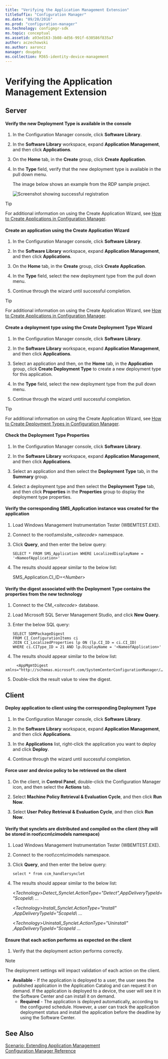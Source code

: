 ```yaml
---
title: "Verifying the Application Management Extension"
titleSuffix: "Configuration Manager"
ms.date: "09/20/2016"
ms.prod: "configuration-manager"
ms.technology: configmgr-sdk
ms.topic: conceptual
ms.assetid: a93ed163-3b08-4d56-991f-630586f835a7
author: aczechowski
ms.author: aaroncz
manager: dougeby
ms.collection: M365-identity-device-management
---
```

# Verifying the Application Management Extension
## Server  

#### Verify the new Deployment Type is available in the console  

1.  In the Configuration Manager console, click **Software Library**.  

2.  In the **Software Library** workspace, expand **Application Management**, and then click **Applications**.  

3.  On the **Home** tab, in the **Create** group, click **Create Application**.  

4.  In the **Type** field, verify that the new deployment type is available in the pull down menu.  

     The image below shows an example from the RDP sample project.  

     ![Screenshot showing successful registration](../../develop/apps/media/appmanregistrationscreenshot.gif "AppManRegistrationScreenshot")  

> [!TIP]
>  For additional information on using the Create Application Wizard, see [How to Create Applications in Configuration Manager](http://go.microsoft.com/fwlink/?LinkId=215691).  

#### Create an application using the Create Application Wizard  

1.  In the Configuration Manager console, click **Software Library**.  

2.  In the **Software Library** workspace, expand **Application Management**, and then click **Applications**.  

3.  On the **Home** tab, in the **Create** group, click **Create Application**.  

4.  In the **Type** field, select the new deployment type from the pull down menu.  

5.  Continue through the wizard until successful completion.  

> [!TIP]
>  For additional information on using the Create Application Wizard, see [How to Create Applications in Configuration Manager](http://go.microsoft.com/fwlink/?LinkId=215691).  

#### Create a deployment type using the Create Deployment Type Wizard  

1.  In the Configuration Manager console, click **Software Library**.  

2.  In the **Software Library** workspace, expand **Application Management**, and then click **Applications**.  

3.  Select an application and then, on the **Home** tab, in the **Application** group, click **Create Deployment Type** to create a new deployment type for this application.  

4.  In the **Type** field, select the new deployment type from the pull down menu.  

5.  Continue through the wizard until successful completion.  

> [!TIP]
>  For additional information on using the Create Application Wizard, see [How to Create Deployment Types in Configuration Manager](http://go.microsoft.com/fwlink/?LinkID=215692).  

#### Check the Deployment Type Properties  

1.  In the Configuration Manager console, click **Software Library**.  

2.  In the **Software Library** workspace, expand **Application Management**, and then click **Applications**.  

3.  Select an application and then select the **Deployment Type** tab, in the **Summary** group.  

4.  Select a deployment type and then select the **Deployment Type** tab, and then click **Properties** in the **Properties** group to display the deployment type properties.  

#### Verify the corresponding SMS_Application instance was created for the application  

1.  Load Windows Management Instrumentation Tester (WBEMTEST.EXE).  

2.  Connect to the root\sms\site_\<*sitecode*> namespace.  

3.  Click **Query**, and then enter the below query:  

    ```  
    SELECT * FROM SMS_Application WHERE LocalizedDisplayName = '<NameofApplication>'  
    ```  

4.  The results should appear similar to the below list:  

     SMS_Application.CI_ID=\<*Number*>  

#### Verify the digest associated with the Deployment Type contains the properties from the new technology  

1.  Connect to the CM_\<*sitecode*> database.  

2.  Load Microsoft SQL Server Management Studio, and click **New Query**.  

3.  Enter the below SQL query:  

    ```  
    SELECT SDMPackageDigest   
    FROM CI_ConfigurationItems ci  
    JOIN CI_LocalizedProperties lp ON (lp.CI_ID = ci.CI_ID)   
    WHERE ci.CIType_ID = 21 AND lp.DisplayName = '<NameofApplication>'  
    ```  

4.  The results should appear similar to the below list:  

```text
     <AppMgmtDigest xmlns="http://schemas.microsoft.com/SystemCenterConfigurationManager/…  
```

5.  Double-click the result value to view the digest.  

## Client  

#### Deploy application to client using the corresponding Deployment Type  

1.  In the Configuration Manager console, click **Software Library**.  

2.  In the **Software Library** workspace, expand **Application Management**, and then click **Applications**.  

3.  In the **Applications** list, right-click the application you want to deploy and click **Deploy**.  

4.  Continue through the wizard until successful completion.  

#### Force user and device policy to be retrieved on the client  

1.  On the client, in **Control Panel**, double-click the Configuration Manager icon, and then select the **Actions** tab.  

2.  Select **Machine Policy Retrieval & Evaluation Cycle**, and then click **Run Now**.  

3.  Select **User Policy Retrieval & Evaluation Cycle**, and then click **Run Now**.  

#### Verify that synclets are distributed and compiled on the client (they will be stored in root\ccm\cimodels namespace)  

1. Load Windows Management Instrumentation Tester (WBEMTEST.EXE).  

2. Connect to the root\ccm\cimodels namespace.  

3. Click **Query**, and then enter the below query:  

   ```  
   select * from ccm_handlersynclet  
   ```  

4. The results should appear similar to the below list:  

    \<*Technology*>*Detect_Synclet.ActionType="Detect",AppDeliveryTypeId="ScopeId\\* …  

    \<*Technology*>*Install_Synclet.ActionType="Install" ,AppDeliveryTypeId="ScopeId\\* …  

    \<*Technology*>_Uninstall_Synclet.ActionType="Uninstall" ,AppDeliveryTypeId="ScopeId_ …  

#### Ensure that each action performs as expected on the client  

1.  Verify that the deployment action performs correctly.  

> [!NOTE]
>  The deployment settings will impact validation of each action on the client.  
> 
> - **Available** - If the application is deployed to a user, the user sees the published application in the Application Catalog and can request it on demand. If the application is deployed to a device, the user will see it in the Software Center and can install it on demand.  
>   -   **Required** - The application is deployed automatically, according to the configured schedule. However, a user can track the application deployment status and install the application before the deadline by using the Software Center.  

## See Also  
 [Scenario: Extending Application Management](../../develop/apps/scenario--extending-application-management.md)   
 [Configuration Manager Reference](../../develop/reference/configuration-manager-reference.md)
